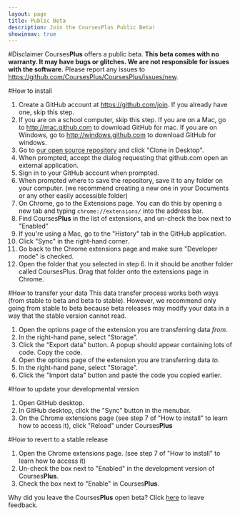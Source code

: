 ```yaml
---
layout: page
title: Public Beta
description: Join the CoursesPlus Public Beta!
showinnav: true
---
```


#Disclaimer
Courses**Plus** offers a public beta. **This beta comes with no warranty. It may have bugs or glitches. We are not responsible for issues with the software.** Please report any issues to <https://github.com/CoursesPlus/CoursesPlus/issues/new>.

#How to install
1. Create a GitHub account at <https://github.com/join>. If you already have one, skip this step.
2. If you are on a school computer, skip this step.  If you are on a Mac, go to <http://mac.github.com> to download GitHub for mac. If you are on Windows, go to <http://windows.github.com> to download GitHub for windows. 
3. Go to [our open source repository](http://github.com/coursesplus/coursesplus) and click "Clone in Desktop".
4. When prompted, accept the dialog requesting that github.com open an external application.
5. Sign in to your GitHub account when prompted.
6. When prompted where to save the repository, save it to any folder on your computer. (we recommend creating a new one in your Documents or any other easily accessible folder)
7. On Chrome, go to the Extensions page. You can do this by opening a new tab and typing `chrome://extensions/` into the address bar.
8. Find Courses**Plus** in the list of extensions, and un-check the box next to "Enabled"
9. If you're using a Mac, go to the "History" tab in the GitHub application.
10. Click "Sync" in the right-hand corner.
11. Go back to the Chrome extensions page and make sure "Developer mode" is checked.
12. Open the folder that you selected in step 6. In it should be another folder called CoursesPlus. Drag that folder onto the extensions page in Chrome.

#How to transfer your data
This data transfer process works both ways (from stable to beta and beta to stable). However, we recommend only going from stable to beta because beta releases may modify your data in a way that the stable version cannot read.
1. Open the options page of the extension you are transferring data *from*.
2. In the right-hand pane, select "Storage".
3. Click the "Export data" button. A popup should appear containing lots of code. Copy the code.
4. Open the options page of the extension you are transferring data *to*.
5. In the right-hand pane, select "Storage".
6. Click the "Import data" button and paste the code you copied earlier.

#How to update your developmental version
1. Open GitHub desktop.
2. In GitHub desktop, click the "Sync" button in the menubar.
3. On the Chrome extensions page (see step 7 of "How to install" to learn how to access it), click "Reload" under Courses**Plus**

#How to revert to a stable release
1. Open the Chrome extensions page. (see step 7 of "How to install" to learn how to access it)
2. Un-check the box next to "Enabled" in the development version of Courses**Plus**.
3. Check the box next to "Enable" in Courses**Plus**.

Why did you leave the Courses**Plus** open beta? Click [here](https://github.com/CoursesPlus/CoursesPlus/issues/new) to leave feedback.